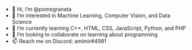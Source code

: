 - 👋 Hi, I’m @pomegranata
- 👀 I’m interested in Machine Learning, Computer Vision, and Data Science
- 🌱 I’m currently learning C++, HTML, CSS, JavaScript, Python, and PHP
- 💞️ I’m looking to collaborate on learning about programming
- 📫 Reach me on Discord: amimir#4991
